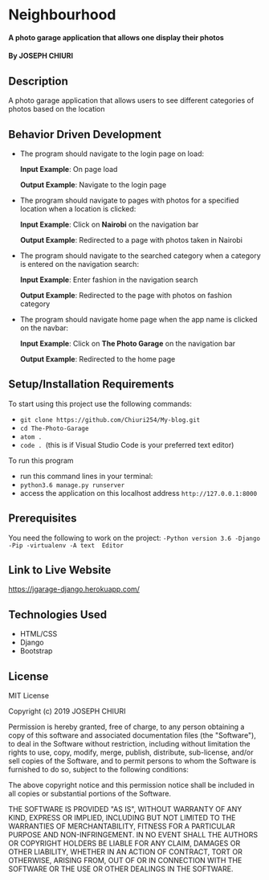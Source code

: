 #    Neighbourhood
#### A  photo garage application that allows one display their photos
#### By **JOSEPH CHIURI**
## Description
A  photo garage application that allows users to see different categories of photos based on the location
## Behavior Driven Development
*  The program should navigate to the login page on load:

     **Input Example**: On page load

     **Output Example**: Navigate to the login page

* The program should navigate to pages with photos for a specified location when a  location is clicked:

     **Input Example**: Click on **Nairobi** on the navigation bar

     **Output Example**: Redirected to a page with photos taken in Nairobi

* The program should navigate to the searched category when a category is entered on the navigation search:

    **Input Example**: Enter fashion in the navigation search

    **Output Example**: Redirected to the page with photos on fashion category
* The program should navigate home page when the app name is clicked on the navbar:

     **Input Example**: Click on **The Photo Garage** on the navigation bar

     **Output Example**: Redirected to the home page

## Setup/Installation Requirements
To start using this project use the following commands:

* `git clone https://github.com/Chiuri254/My-blog.git`
* `cd The-Photo-Garage`
* `atom .`
* `code . `(this is if Visual Studio Code is your preferred text editor)

To run this program
* run this command lines in your terminal:
* `python3.6 manage.py runserver`
* access the application on this localhost address `http://127.0.0.1:8000`

## Prerequisites
You need the following to work on the project:
`-Python version 3.6
-Django
-Pip
-virtualenv
-A text  Editor`
## Link to Live Website
https://jgarage-django.herokuapp.com/


## Technologies Used
* HTML/CSS
* Django
* Bootstrap

## License
MIT License

Copyright (c) 2019  JOSEPH CHIURI

Permission is hereby granted, free of charge, to any person obtaining a copy of this software and associated documentation files (the "Software"), to deal in the Software without restriction, including without limitation the rights to use, copy, modify, merge, publish, distribute, sub-license, and/or sell copies of the Software, and to permit persons to whom the Software is furnished to do so, subject to the following conditions:

The above copyright notice and this permission notice shall be included in all copies or substantial portions of the Software.

THE SOFTWARE IS PROVIDED "AS IS", WITHOUT WARRANTY OF ANY KIND, EXPRESS OR IMPLIED, INCLUDING BUT NOT LIMITED TO THE WARRANTIES OF MERCHANTABILITY, FITNESS FOR A PARTICULAR PURPOSE AND NON-INFRINGEMENT. IN NO EVENT SHALL THE AUTHORS OR COPYRIGHT HOLDERS BE LIABLE FOR ANY CLAIM, DAMAGES OR OTHER LIABILITY, WHETHER IN AN ACTION OF CONTRACT, TORT OR OTHERWISE, ARISING FROM, OUT OF OR IN CONNECTION WITH THE SOFTWARE OR THE USE OR OTHER DEALINGS IN THE SOFTWARE.